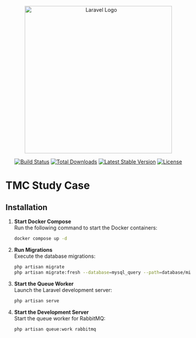 <p align="center"><a href="https://laravel.com" target="_blank"><img src="https://raw.githubusercontent.com/laravel/art/master/logo-lockup/5%20SVG/2%20CMYK/1%20Full%20Color/laravel-logolockup-cmyk-red.svg" width="400" alt="Laravel Logo"></a></p>

<p align="center">
<a href="https://github.com/laravel/framework/actions"><img src="https://github.com/laravel/framework/workflows/tests/badge.svg" alt="Build Status"></a>
<a href="https://packagist.org/packages/laravel/framework"><img src="https://img.shields.io/packagist/dt/laravel/framework" alt="Total Downloads"></a>
<a href="https://packagist.org/packages/laravel/framework"><img src="https://img.shields.io/packagist/v/laravel/framework" alt="Latest Stable Version"></a>
<a href="https://packagist.org/packages/laravel/framework"><img src="https://img.shields.io/packagist/l/laravel/framework" alt="License"></a>
</p>

# TMC Study Case

## Installation

1. **Start Docker Compose**  
   Run the following command to start the Docker containers:
   ```bash
   docker compose up -d
2. **Run Migrations**  
   Execute the database migrations:
    ```bash
   php artisan migrate
   php artisan migrate:fresh --database=mysql_query --path=database/migrations/query
   ```
3. **Start the Queue Worker**  
   Launch the Laravel development server:
   ```bash
   php artisan serve
   ```
4. **Start the Development Server**  
   Start the queue worker for RabbitMQ:
   ```bash
   php artisan queue:work rabbitmq
   ```

